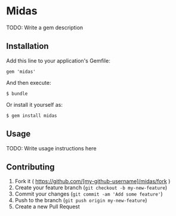 # Midas

TODO: Write a gem description

## Installation

Add this line to your application's Gemfile:

    gem 'midas'

And then execute:

    $ bundle

Or install it yourself as:

    $ gem install midas

## Usage

TODO: Write usage instructions here

## Contributing

1. Fork it ( https://github.com/[my-github-username]/midas/fork )
2. Create your feature branch (`git checkout -b my-new-feature`)
3. Commit your changes (`git commit -am 'Add some feature'`)
4. Push to the branch (`git push origin my-new-feature`)
5. Create a new Pull Request
